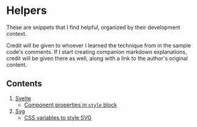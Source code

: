 # Helpers

These are snippets that I find helpful, organized by their development context.

Credit will be given to whoever I learned the technique from in the sample code's comments. If I start creating companion markdown explanations, credit will be given there as well, along with a link to the author's original content.

## Contents
1. [Svelte](https://github.com/nemo-omen/helpers/tree/main/svelte)
   - [Component properties in `style` block](https://github.com/nemo-omen/helpers/tree/main/svelte/PropertiesAndVariablesInStyleBlock)
2. [Svg](https://github.com/nemo-omen/helpers/tree/main/svg)
   - [CSS variables to style SVG](https://github.com/nemo-omen/helpers/tree/main/svg/CssVariablesForSVG)